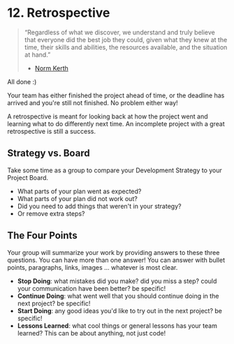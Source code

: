 # 12. Retrospective

> “Regardless of what we discover, we understand and truly believe that everyone did the best job they could, given what they knew at the time, their skills and abilities, the resources available, and the situation at hand.”
>
> * [Norm Kerth](http://www.amazon.com/Project-Retrospectives-Handbook-Reviews-Dorset-ebook/dp/B00DY3KQJU/ref=tmm_kin_swatch_0?_encoding=UTF8&sr=&qid=)

All done :\)

Your team has either finished the project ahead of time, or the deadline has arrived and you're still not finished. No problem either way!

A retrospective is meant for looking back at how the project went and learning what to do differently next time. An incomplete project with a great retrospective is still a success.

## Strategy vs. Board

Take some time as a group to compare your Development Strategy to your Project Board.

* What parts of your plan went as expected?
* What parts of your plan did not work out?
* Did you need to add things that weren't in your strategy?
* Or remove extra steps?

## The Four Points

Your group will summarize your work by providing answers to these three questions. You can have more than one answer! You can answer with bullet points, paragraphs, links, images ... whatever is most clear.

* **Stop Doing**: what mistakes did you make? did you miss a step? could your communication have been better? be specific!
* **Continue Doing**: what went well that you should continue doing in the next project? be specific!
* **Start Doing**: any good ideas you'd like to try out in the next project? be specific!
* **Lessons Learned**: what cool things or general lessons has your team learned? This can be about anything, not just code!

